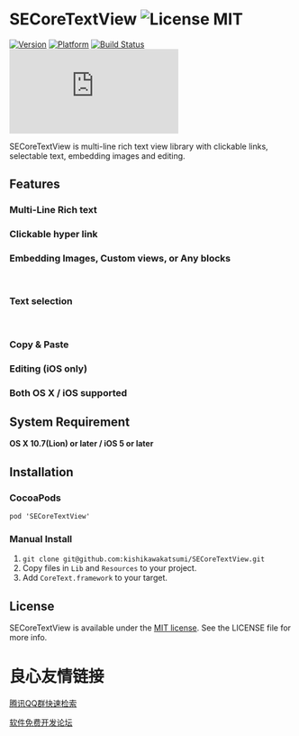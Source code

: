 SECoreTextView ![License MIT](https://go-shields.herokuapp.com/license-MIT-yellow.png) 
==============

[![Version](https://cocoapod-badges.herokuapp.com/v/SECoreTextView/badge.png)](https://cocoapod-badges.herokuapp.com/v/PEPhotoCropEditor/badge.png)
[![Platform](https://cocoapod-badges.herokuapp.com/p/SECoreTextView/badge.png)](https://cocoapod-badges.herokuapp.com/p/PEPhotoCropEditor/badge.png)
[![Build Status](https://travis-ci.org/kishikawakatsumi/SECoreTextView.png?branch=master)](https://travis-ci.org/kishikawakatsumi/SECoreTextView)
[![Analytics](https://ga-beacon.appspot.com/UA-4291014-9/SECoreTextView/README.md)](https://github.com/igrigorik/ga-beacon)

SECoreTextView is multi-line rich text view library with clickable links, selectable text, embedding images and editing.


   


## Features
### Multi-Line Rich text
 

### Clickable hyper link
 

### Embedding Images, Custom views, or Any blocks
 &nbsp;
 

### Text selection
 &nbsp;
 &nbsp;
 

### Copy & Paste
 

### Editing (iOS only)
 

### Both OS X / iOS supported
 

## System Requirement
**OS X 10.7(Lion) or later / iOS 5 or later**

## Installation
### CocoaPods
`pod 'SECoreTextView'`

### Manual Install
1. `git clone git@github.com:kishikawakatsumi/SECoreTextView.git`
2. Copy files in `Lib` and `Resources` to your project.
3. Add `CoreText.framework` to your target.

 
[Apache]: http://www.apache.org/licenses/LICENSE-2.0
[MIT]: http://www.opensource.org/licenses/mit-license.php
[GPL]: http://www.gnu.org/licenses/gpl.html
[BSD]: http://opensource.org/licenses/bsd-license.php

## License

SECoreTextView is available under the [MIT license][MIT]. See the LICENSE file for more info.


 # 良心友情链接

[腾讯QQ群快速检索](http://u.720life.cn/s/8cf73f7c)

[软件免费开发论坛](http://u.720life.cn/s/bbb01dc0)